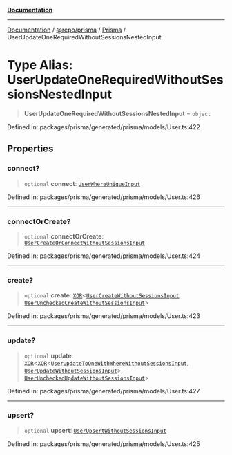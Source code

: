 [**Documentation**](../../../../../README.md)

***

[Documentation](../../../../../README.md) / [@repo/prisma](../../../README.md) / [Prisma](../README.md) / UserUpdateOneRequiredWithoutSessionsNestedInput

# Type Alias: UserUpdateOneRequiredWithoutSessionsNestedInput

> **UserUpdateOneRequiredWithoutSessionsNestedInput** = `object`

Defined in: packages/prisma/generated/prisma/models/User.ts:422

## Properties

### connect?

> `optional` **connect**: [`UserWhereUniqueInput`](UserWhereUniqueInput.md)

Defined in: packages/prisma/generated/prisma/models/User.ts:426

***

### connectOrCreate?

> `optional` **connectOrCreate**: [`UserCreateOrConnectWithoutSessionsInput`](UserCreateOrConnectWithoutSessionsInput.md)

Defined in: packages/prisma/generated/prisma/models/User.ts:424

***

### create?

> `optional` **create**: [`XOR`](XOR.md)\<[`UserCreateWithoutSessionsInput`](UserCreateWithoutSessionsInput.md), [`UserUncheckedCreateWithoutSessionsInput`](UserUncheckedCreateWithoutSessionsInput.md)\>

Defined in: packages/prisma/generated/prisma/models/User.ts:423

***

### update?

> `optional` **update**: [`XOR`](XOR.md)\<[`XOR`](XOR.md)\<[`UserUpdateToOneWithWhereWithoutSessionsInput`](UserUpdateToOneWithWhereWithoutSessionsInput.md), [`UserUpdateWithoutSessionsInput`](UserUpdateWithoutSessionsInput.md)\>, [`UserUncheckedUpdateWithoutSessionsInput`](UserUncheckedUpdateWithoutSessionsInput.md)\>

Defined in: packages/prisma/generated/prisma/models/User.ts:427

***

### upsert?

> `optional` **upsert**: [`UserUpsertWithoutSessionsInput`](UserUpsertWithoutSessionsInput.md)

Defined in: packages/prisma/generated/prisma/models/User.ts:425
